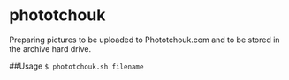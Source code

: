 phototchouk
===========

Preparing pictures to be uploaded to Phototchouk.com and to be stored in the archive hard drive.

##Usage
`$ phototchouk.sh filename`
